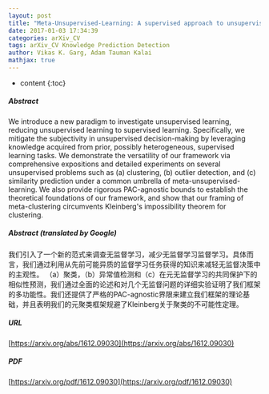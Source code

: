 ```yaml
---
layout: post
title: "Meta-Unsupervised-Learning: A supervised approach to unsupervised learning"
date: 2017-01-03 17:34:39
categories: arXiv_CV
tags: arXiv_CV Knowledge Prediction Detection
author: Vikas K. Garg, Adam Tauman Kalai
mathjax: true
---
```


* content
{:toc}

##### Abstract
We introduce a new paradigm to investigate unsupervised learning, reducing unsupervised learning to supervised learning. Specifically, we mitigate the subjectivity in unsupervised decision-making by leveraging knowledge acquired from prior, possibly heterogeneous, supervised learning tasks. We demonstrate the versatility of our framework via comprehensive expositions and detailed experiments on several unsupervised problems such as (a) clustering, (b) outlier detection, and (c) similarity prediction under a common umbrella of meta-unsupervised-learning. We also provide rigorous PAC-agnostic bounds to establish the theoretical foundations of our framework, and show that our framing of meta-clustering circumvents Kleinberg's impossibility theorem for clustering.

##### Abstract (translated by Google)
我们引入了一个新的范式来调查无监督学习，减少无监督学习监督学习。具体而言，我们通过利用从先前可能异质的监督学习任务获得的知识来减轻无监督决策中的主观性。 （a）聚类，（b）异常值检测和（c）在元无监督学习的共同保护下的相似性预测，我们通过全面的论述和对几个无监督问题的详细实验证明了我们框架的多功能性。我们还提供了严格的PAC-agnostic界限来建立我们框架的理论基础，并且表明我们的元聚类框架规避了Kleinberg关于聚类的不可能性定理。

##### URL
[https://arxiv.org/abs/1612.09030](https://arxiv.org/abs/1612.09030)

##### PDF
[https://arxiv.org/pdf/1612.09030](https://arxiv.org/pdf/1612.09030)

